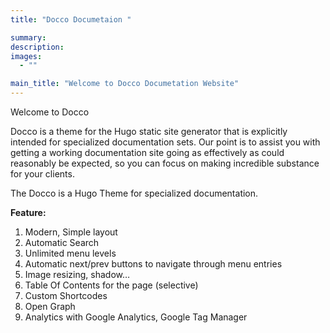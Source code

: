 ```yaml
---
title: "Docco Documetaion "

summary:
description: 
images: 
  - ""

main_title: "Welcome to Docco Documetation Website"
---
```


Welcome to Docco

Docco is a theme for the Hugo static site generator that is explicitly intended for specialized documentation sets. Our point is to assist you with getting a working documentation site going as effectively as could reasonably be expected, so you can focus on making incredible substance for your clients.


The Docco is a Hugo Theme for specialized documentation.

**Feature:**

1. Modern, Simple layout
1. Automatic Search
1. Unlimited menu levels
1. Automatic next/prev buttons to navigate through menu entries
1. Image resizing, shadow…
1. Table Of Contents for the page (selective)
1. Custom Shortcodes
1. Open Graph
1. Analytics with Google Analytics, Google Tag Manager